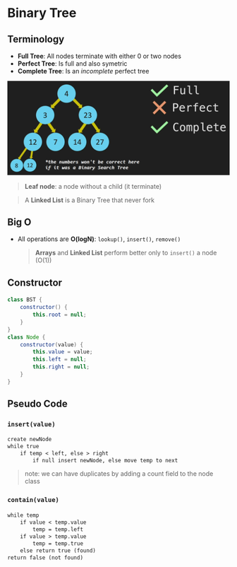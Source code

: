 # Binary Tree

## Terminology

-   **Full Tree**: All nodes terminate with either 0 or two nodes
-   **Perfect Tree**: Is full and also symetric
-   **Complete Tree**: Is an _incomplete_ perfect tree

![](img/binary-tree.png)

> **Leaf node**: a node without a child (it terminate)

> A **Linked List** is a Binary Tree that never fork

## Big O

-   All operations are **O(logN)**: `lookup()`, `insert()`, `remove()`
    > **Arrays** and **Linked List** perform better only to `insert()` a node (O(1))

## Constructor

```java
class BST {
    constructor() {
        this.root = null;
    }
}
class Node {
    constructor(value) {
        this.value = value;
        this.left = null;
        this.right = null;
    }
}

```

## Pseudo Code

### `insert(value)`

```
create newNode
while true
    if temp < left, else > right
        if null insert newNode, else move temp to next
```

> note: we can have duplicates by adding a count field to the node class

### `contain(value)`

```
while temp
    if value < temp.value
        temp = temp.left
    if value > temp.value
        temp = temp.true
    else return true (found)
return false (not found)
```

